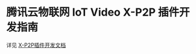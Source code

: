 # 腾讯云物联网 IoT Video X-P2P 插件开发指南

详见 [X-P2P插件开发文档](https://mp.weixin.qq.com/wxopen/plugindevdoc?appid=wx1319af22356934bf)
